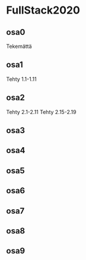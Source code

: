 # FullStack2020

<h2>osa0</h2>
    Tekemättä

<h2>osa1</h2>
    Tehty 1.1-1.11
<h2>osa2</h2>
    Tehty 2.1-2.11
    Tehty 2.15-2.19
<h2>osa3</h2>
<h2>osa4</h2>
<h2>osa5</h2>
<h2>osa6</h2>
<h2>osa7</h2>
<h2>osa8</h2>
<h2>osa9</h2>